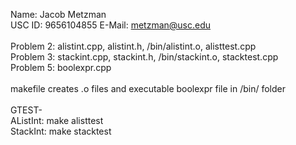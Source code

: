 Name: Jacob Metzman <br/>
USC ID: 9656104855
E-Mail: metzman@usc.edu <br/>
<br/>
Problem 2: alistint.cpp, alistint.h, /bin/alistint.o, alisttest.cpp<br/>
Problem 3: stackint.cpp, stackint.h, /bin/stackint.o, stacktest.cpp<br/>
Problem 5: boolexpr.cpp<br/>
<br/>
makefile creates .o files and executable boolexpr file in /bin/ folder<br/>
<br/>
GTEST-<br/>
AListInt: make alisttest<br/>
StackInt: make stacktest<br/>